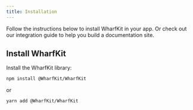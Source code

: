 ```yaml
---
title: Installation
---
```


Follow the instructions below to install WharfKit in your app. Or check out our integration guide to help you build a documentation site.

## Install WharfKit

Install the WharfKit library:

```bash
npm install @WharfKit/WharfKit
```

or

```bash
yarn add @WharfKit/WharfKit

```
